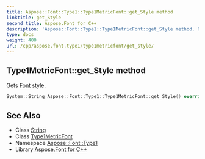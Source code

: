 ```yaml
---
title: Aspose::Font::Type1::Type1MetricFont::get_Style method
linktitle: get_Style
second_title: Aspose.Font for C++
description: 'Aspose::Font::Type1::Type1MetricFont::get_Style method. Gets Font style in C++.'
type: docs
weight: 400
url: /cpp/aspose.font.type1/type1metricfont/get_style/
---
```

## Type1MetricFont::get_Style method


Gets [Font](../../../aspose.font/font/) style.

```cpp
System::String Aspose::Font::Type1::Type1MetricFont::get_Style() override
```

## See Also

* Class [String](../../../system/string/)
* Class [Type1MetricFont](../)
* Namespace [Aspose::Font::Type1](../../)
* Library [Aspose.Font for C++](../../../)
